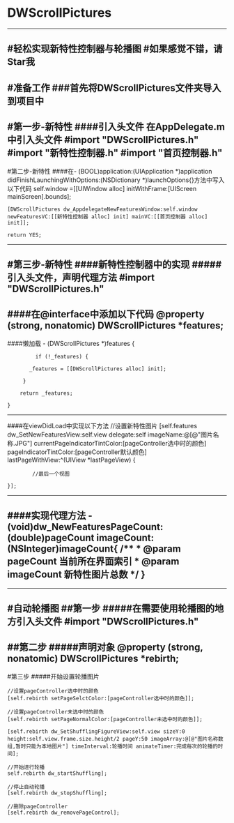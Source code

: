# DWScrollPictures
---
#轻松实现新特性控制器与轮播图
#如果感觉不错，请Star我
---
#准备工作
###首先将DWScrollPictures文件夹导入到项目中
---
#第一步-新特性
####引入头文件
    在AppDelegate.m中引入头文件
    #import "DWScrollPictures.h"
	#import "新特性控制器.h"
	#import "首页控制器.h"
---
#第二步-新特性
####在- (BOOL)application:(UIApplication *)application didFinishLaunchingWithOptions:(NSDictionary *)launchOptions{}方法中写入以下代码
	 self.window =[[UIWindow alloc] initWithFrame:[UIScreen mainScreen].bounds];
    
    [DWScrollPictures dw_AppdelegateNewFeaturesWindow:self.window newFeaturesVC:[[新特性控制器 alloc] init] mainVC:[[首页控制器 alloc] init]];
	
	return YES;
---
#第三步-新特性
####新特性控制器中的实现
#####引入头文件，声明代理方法
	#import "DWScrollPictures.h"
	<DWScrollerPageCountDelegate>
---
####在@interface中添加以下代码
	@property (strong, nonatomic) DWScrollPictures *features;
---
####懒加载
	- (DWScrollPictures *)features {
    
   			 if (!_features) {
        
     	   _features = [[DWScrollPictures alloc] init];
     	   
   		 }	
   		 
    	return _features;
    
	}
---
####在viewDidLoad中实现以下方法
	//设置新特性图片
    [self.features dw_SetNewFeaturesView:self.view 	delegate:self	imageName:@[@"图片名称.JPG"] currentPageIndicatorTintColor:[pageController选中时的颜色] pageIndicatorTintColor:[pageController默认颜色] lastPageWithView:^(UIView *lastPageView) {
        
            //最后一个视图
            
    }];
---
####实现代理方法
	- (void)dw_NewFeaturesPageCount:(double)pageCount imageCount:(NSInteger)imageCount{
	/**
 	 *  @param pageCount  当前所在界面索引
 	 *  @param imageCount 新特性图片总数
 	 */
	}
---
---
#自动轮播图
##第一步
#####在需要使用轮播图的地方引入头文件
	#import "DWScrollPictures.h"
---
##第二步
#####声明对象
	@property (strong, nonatomic) DWScrollPictures *rebirth;
---
#第三步
#####开始设置轮播图片
	
	//设置pageController选中时的颜色
	[self.rebirth setPageSelctColor:[pageController选中时的颜色]];
	
	//设置pageController未选中时的颜色
	[self.rebirth setPageNormalColor:[pageController未选中时的颜色]];
	
	[self.rebirth dw_SetShufflingFigureView:self.view sizeY:0 height:self.view.frame.size.height/2 pageY:50 imageArray:@[@"图片名称数组,暂时只能为本地图片"] timeInterval:轮播时间 animateTimer:完成每次的轮播的时间];
	
	//开始进行轮播
	self.rebirth dw_startShuffling];
	
	//停止自动轮播
	[self.rebirth dw_stopShuffling];
	
	//删除pageController
	[self.rebirth dw_removePageControl];
